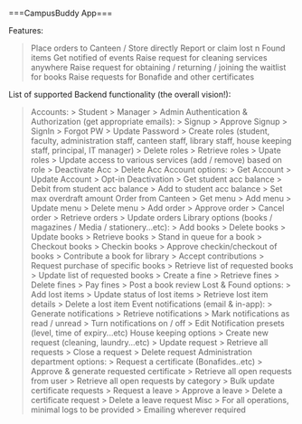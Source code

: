 ===CampusBuddy App===

Features:
> Place orders to Canteen / Store directly
> Report or claim lost n Found items
> Get notified of events
> Raise request for cleaning services anywhere
> Raise request for obtaining / returning / joining the waitlist for books
> Raise requests for Bonafide and other certificates



List of supported Backend functionality (the overall vision!):
> Accounts:
    > Student
    > Manager
    > Admin
> Authentication & Authorization (get appropriate emails):
    > Signup
    > Approve Signup
    > SignIn
    > Forgot PW
    > Update Password
    > Create roles (student, faculty, administration staff, canteen staff, library staff, house keeping staff, principal, IT manager)
    > Delete roles
    > Retrieve roles
    > Upate roles
    > Update access to various services (add / remove) based on role
    > Deactivate Acc
    > Delete Acc
> Account options:
    > Get Account
    > Update Account
    > Opt-in Deactivation
    > Get student acc balance
    > Debit from student acc balance
    > Add to student acc balance
    > Set max overdraft amount
> Order from Canteen
    > Get menu
    > Add menu
    > Update menu
    > Delete menu
    > Add order
    > Approve order
    > Cancel order
    > Retrieve orders
    > Update orders
> Library options (books / magazines / Media / stationery...etc):
    > Add books
    > Delete books
    > Update books
    > Retrieve books
    > Stand in queue for a book
    > Checkout books
    > Checkin books
    > Approve checkin/checkout of books
    > Contribute a book for library
    > Accept contributions
    > Request purchase of specific books
    > Retrieve list of requested books
    > Update list of requested books
    > Create a fine
    > Retrieve fines
    > Delete fines
    > Pay fines
    > Post a book review
> Lost & Found options:
    > Add lost items
    > Update status of lost items
    > Retrieve lost item details
    > Delete a lost item
> Event notifications (email & in-app):
    > Generate notifications
    > Retrieve notifications
    > Mark notifications as read / unread
    > Turn notifications on / off
    > Edit Notification presets (level, time of expiry...etc)
> House keeping options
    > Create new request (cleaning, laundry...etc)
    > Update request
    > Retrieve all requests
    > Close a request
    > Delete request
> Administration department options:
    > Request a certificate (Bonafides..etc)
    > Approve & generate requested certificate
    > Retrieve all open requests from user
    > Retrieve all open requests by category
    > Bulk update certificate requests
    > Request a leave
    > Approve a leave
    > Delete a certificate request
    > Delete a leave request
> Misc
    > For all operations, minimal logs to be provided
    > Emailing wherever required
